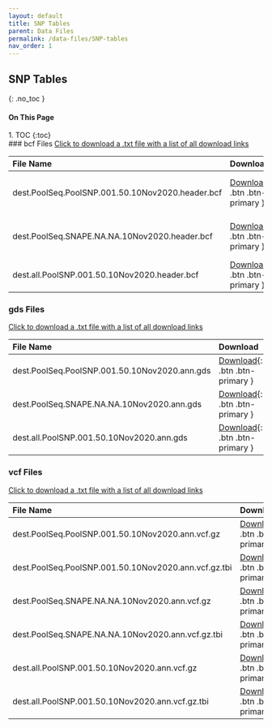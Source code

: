 ```yaml
---
layout: default
title: SNP Tables
parent: Data Files
permalink: /data-files/SNP-tables
nav_order: 1
---
```

<!-- MD5 hashes copied and pasted manually from MD5_bcf.txt, MD5_gds.txt, and MD5_vcf.txt -->
## SNP Tables
{: .no_toc }

<h4>On This Page</h4>
1. TOC
{:toc}
<br>
### bcf Files
<a href="/assets/bcf.txt" download> Click to download a .txt file with a list of all download links</a>

| File Name                                    | Download       | Description   | MD5 Hash |
|:----------------------------------------|:------------------|:------------------|:-------------|
| dest.PoolSeq.PoolSNP.001.50.10Nov2020.header.bcf               | [Download](http://berglandlab.uvadcos.io/bcf/dest.PoolSeq.PoolSNP.001.50.10Nov2020.header.bcf){: .btn .btn-primary }     | PoolSeq samples using PoolSNP | 07bc5fec3c244ed10b512e51d0a86b4c |
| dest.PoolSeq.SNAPE.NA.NA.10Nov2020.header.bcf | [Download](http://berglandlab.uvadcos.io/bcf/dest.PoolSeq.SNAPE.NA.NA.10Nov2020.header.bcf){: .btn .btn-primary }    | PoolSeq samples using SNAPE | 8cc32fbccdb952b68b9d4a941992510b |
| dest.all.PoolSNP.001.50.10Nov2020.header.bcf            | [Download](http://berglandlab.uvadcos.io/bcf/dest.all.PoolSNP.001.50.10Nov2020.header.bcf){: .btn .btn-primary }        | All samples using PoolSNP | 2ab95be6888af37d718b8b458f5213b8 |

### gds Files
<a href="/assets/gds.txt" download> Click to download a .txt file with a list of all download links</a>

| File Name                                    | Download       | MD5 Hash   |
|:----------------------------------------|:------------------|:------------------|
| dest.PoolSeq.PoolSNP.001.50.10Nov2020.ann.gds              | [Download](http://berglandlab.uvadcos.io/gds/dest.PoolSeq.PoolSNP.001.50.10Nov2020.ann.gds){: .btn .btn-primary }     | 09d4c7d0b7cfaedad4b33c31b6e82ead |
| dest.PoolSeq.SNAPE.NA.NA.10Nov2020.ann.gds | [Download](http://berglandlab.uvadcos.io/gds/dest.PoolSeq.SNAPE.NA.NA.10Nov2020.ann.gds){: .btn .btn-primary }    | b823c9df2fa85a043f7f5472c05d994e |
| dest.all.PoolSNP.001.50.10Nov2020.ann.gds            | [Download](http://berglandlab.uvadcos.io/gds/dest.all.PoolSNP.001.50.10Nov2020.ann.gds){: .btn .btn-primary }        | e49a4a4f1ae3180a1394727c89d0a4eb |

### vcf Files
<a href="/assets/vcf.txt" download> Click to download a .txt file with a list of all download links</a>

| File Name                                    | Download       | MD5 Hash   |
|:----------------------------------------|:------------------|:------------------|
| dest.PoolSeq.PoolSNP.001.50.10Nov2020.ann.vcf.gz | [Download](http://berglandlab.uvadcos.io/vcf/dest.PoolSeq.PoolSNP.001.50.10Nov2020.ann.vcf.gz){: .btn .btn-primary }  | b1d77695b2ad9732e2209699f55cef6e  |
| dest.PoolSeq.PoolSNP.001.50.10Nov2020.ann.vcf.gz.tbi   | [Download](http://berglandlab.uvadcos.io/vcf/dest.PoolSeq.PoolSNP.001.50.10Nov2020.ann.vcf.gz.tbi){: .btn .btn-primary }  | 4eb0353058caa134248696bd271c0c71  |
| dest.PoolSeq.SNAPE.NA.NA.10Nov2020.ann.vcf.gz   | [Download](http://berglandlab.uvadcos.io/vcf/dest.PoolSeq.SNAPE.NA.NA.10Nov2020.ann.vcf.gz){: .btn .btn-primary }  | eceebf5df4c415999062474b16f8b9d0  |
| dest.PoolSeq.SNAPE.NA.NA.10Nov2020.ann.vcf.gz.tbi   | [Download](http://berglandlab.uvadcos.io/vcf/dest.PoolSeq.SNAPE.NA.NA.10Nov2020.ann.vcf.gz.tbi){: .btn .btn-primary }  | c3767b15607e20c4058db0d905f5917f  |
| dest.all.PoolSNP.001.50.10Nov2020.ann.vcf.gz   | [Download](http://berglandlab.uvadcos.io/vcf/dest.all.PoolSNP.001.50.10Nov2020.ann.vcf.gz){: .btn .btn-primary }  | 3c85da22c0075ec34e994c0f2a27d754  |
| dest.all.PoolSNP.001.50.10Nov2020.ann.vcf.gz.tbi   | [Download](http://berglandlab.uvadcos.io/vcf/dest.all.PoolSNP.001.50.10Nov2020.ann.vcf.gz.tbi){: .btn .btn-primary }  | e83543ee42bdc8b2bb107d68c223538b  |
